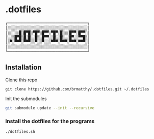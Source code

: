 # .dotfiles

```txt
┌───────────────────────────────────┐
│░░░░░░░░░░░░░░░░░░░░░░░░░░░░░░░░░░░│
│░░░░░█░█▀█░▀█▀░█▀▀░▀█▀░█░░░█▀▀░█▀▀░│
│░░░█▀█░█░█░░█░░█▀▀░░█░░█░░░█▀░░▀▀█░│
│░▀░▀▀▀░▀▀▀░░▀░░▀░░░▀▀▀░▀▀▀░▀▀▀░▀▀▀░│
│░░░░░░░░░░░░░░░░░░░░░░░░░░░░░░░░░░░│
└───────────────────────────────────┘
```
## Installation
Clone this repo 
```shell
git clone https://github.com/brmatthy/.dotfiles.git ~/.dotfiles
```

Init the submodules
```sh
git submodule update --init --recursive
```

### Install the dotfiles for the programs
```shell
./dotfiles.sh
```
